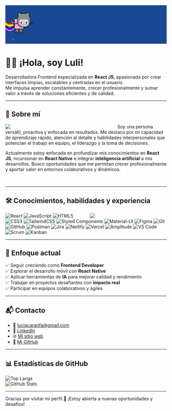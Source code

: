 <div align="center">
    <img src="https://raw.githubusercontent.com/Niefee/niefee/master/assets/fly.webp" height="120px" />
</div>

# 👩‍💻 ¡Hola, soy Luli!

Desarrolladora Frontend especializada en **React JS**, apasionada por crear interfaces limpias, escalables y centradas en el usuario.  
Me impulsa aprender constantemente, crecer profesionalmente y sumar valor a través de soluciones eficientes y de calidad.

---

## 🚀 Sobre mí

   <img  align="left" src="https://mir-s3-cdn-cf.behance.net/project_modules/disp/601014116770475.6068beff4640a.gif" width = 350px>

<p>
    Soy una persona versátil, proactiva y enfocada en resultados. Me destaco por mi capacidad de aprendizaje rápido, atención al detalle y habilidades interpersonales que potencian el trabajo en equipo, el liderazgo y la toma de decisiones. 
</p>
 <p>
    Actualmente estoy enfocada en profundizar mis conocimientos en <b>React JS</b>, incursionar en <b>React Native</b> e integrar <b>inteligencia artificial</b> a mis desarrollos. Busco  oportunidades que me permitan crecer profesionalmente y aportar valor en entornos colaborativos y dinámicos.
</p>
<br>


---

## 🛠️ Conocimientos, habilidades y experiencia

<img align= "right" width= "240" src= "https://pa1.narvii.com/6580/8098c6e9207376889eeb0532d9f5a0723c4d73f5_hq.gif"/>

![React](https://img.shields.io/badge/React-61DAFB?style=for-the-badge&logo=react&logoColor=black)
![JavaScript](https://img.shields.io/badge/JavaScript-F7DF1E?style=for-the-badge&logo=javascript&logoColor=black)
![HTML5](https://img.shields.io/badge/HTML5-E34F26?style=for-the-badge&logo=html5&logoColor=white)
![CSS3](https://img.shields.io/badge/CSS3-1572B6?style=for-the-badge&logo=css3&logoColor=white)
![TailwindCSS](https://img.shields.io/badge/Tailwind-38BDF8?style=for-the-badge&logo=tailwind-css&logoColor=white)
![Styled Components](https://img.shields.io/badge/styled--components-DB7093?style=for-the-badge&logo=styled-components&logoColor=white)
![Material-UI](https://img.shields.io/badge/Material--UI-007FFF?style=for-the-badge&logo=mui&logoColor=white)
![Figma](https://img.shields.io/badge/Figma-F24E1E?style=for-the-badge&logo=figma&logoColor=white)
![Git](https://img.shields.io/badge/Git-F05032?style=for-the-badge&logo=git&logoColor=white)
![GitHub](https://img.shields.io/badge/GitHub-181717?style=for-the-badge&logo=github&logoColor=white)
![Postman](https://img.shields.io/badge/Postman-FF6C37?style=for-the-badge&logo=postman&logoColor=white)
![Jira](https://img.shields.io/badge/Jira-0052CC?style=for-the-badge&logo=jira&logoColor=white)
![Netlify](https://img.shields.io/badge/Netlify-00C7B7?style=for-the-badge&logo=netlify&logoColor=white)
![Vercel](https://img.shields.io/badge/Vercel-000000?style=for-the-badge&logo=vercel&logoColor=white)
![Amplitude](https://img.shields.io/badge/Amplitude-2D76D2?style=for-the-badge&logo=amplitude&logoColor=white)
![VS Code](https://img.shields.io/badge/VSCode-007ACC?style=for-the-badge&logo=visual-studio-code&logoColor=white)
![Scrum](https://img.shields.io/badge/Scrum-6DB33F?style=for-the-badge&logo=scrumalliance&logoColor=white)
![Kanban](https://img.shields.io/badge/Kanban-F2A900?style=for-the-badge&logo=trello&logoColor=white)

---

## 🎯 Enfoque actual

✅ Seguir creciendo como **Frontend Developer**  
✅ Explorar el desarrollo móvil con **React Native**  
✅ Aplicar herramientas de **IA** para mejorar calidad y rendimiento  
✅ Trabajar en proyectos desafiantes con **impacto real**  
✅ Participar en equipos colaborativos y ágiles

---

## 📬 Contacto

- 📧 luciacaranfa@gmail.com  
- 💼 [LinkedIn](https://www.linkedin.com/in/lucia-caranfa/)  
- 🌐 [Mi sitio web](https://caranfa-lucia.vercel.app/)  
- 🐙 [Mi GitHub](https://github.com/Caranfa-Lucia)

---

## 📊 Estadísticas de GitHub

![Top Langs](https://github-readme-stats.vercel.app/api/top-langs/?username=Caranfa-Lucia&layout=compact&theme=radical)  
![GitHub Stats](https://github-readme-stats.vercel.app/api?username=Caranfa-Lucia&show_icons=true&theme=radical)

---

Gracias por visitar mi perfil 🤝 ¡Estoy abierta a nuevas oportunidades y desafíos!
